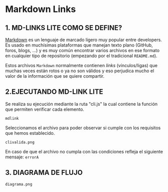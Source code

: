 # Markdown Links


## 1. MD-LINKS LITE COMO SE DEFINE?
[Markdown](https://es.wikipedia.org/wiki/Markdown) es un lenguaje de marcado
ligero muy popular entre developers. Es usado en muchísimas plataformas que
manejan texto plano (GitHub, foros, blogs, ...) y es muy común
encontrar varios archivos en ese formato en cualquier tipo de repositorio
(empezando por el tradicional `README.md`).

Estos archivos `Markdown` normalmente contienen _links_ (vínculos/ligas) que
muchas veces están rotos o ya no son válidos y eso perjudica mucho el valor de
la información que se quiere compartir.



## 2.EJECUTANDO MD-LINK LITE
Se realiza su ejecución mediante la ruta "cli.js" la cual contiene la función que permiten verificar cada elemento.

```mdlink```

Seleccionamos el archivo para poder observar si cumple con los requisitos que hemos establecido.

```clivalida.png```

En caso de que el archivo no cumpla con las condiciones refleja el siguiente mensaje:
```errorA```


## 3. DIAGRAMA DE FLUJO

```diagrama.png```
